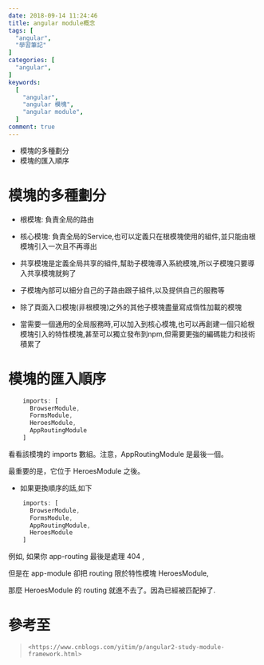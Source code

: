 ```yaml
---
date: 2018-09-14 11:24:46
title: angular module概念
tags: [
  "angular",
  "學習筆記"
]
categories: [
  "angular",
]
keywords:
  [
    "angular",
    "angular 模塊",
    "angular module",
  ]
comment: true
---
```


- 模塊的多種劃分
- 模塊的匯入順序
<!--more-->

# 模塊的多種劃分

- 根模塊: 負責全局的路由

- 核心模塊: 負責全局的Service,也可以定義只在根模塊使用的組件,並只能由根模塊引入一次且不再導出

- 共享模塊是定義全局共享的組件,幫助子模塊導入系統模塊,所以子模塊只要導入共享模塊就夠了

- 子模塊內部可以細分自己的子路由跟子組件,以及提供自己的服務等

- 除了頁面入口模塊(非根模塊)之外的其他子模塊盡量寫成惰性加載的模塊

- 當需要一個通用的全局服務時,可以加入到核心模塊,也可以再創建一個只給根模塊引入的特性模塊,甚至可以獨立發布到npm,但需要更強的編碼能力和技術積累了


# 模塊的匯入順序

```js
    imports: [
      BrowserModule,
      FormsModule,
      HeroesModule,
      AppRoutingModule
    ]
```

看看該模塊的 imports 數組。注意，AppRoutingModule 是最後一個。

最重要的是，它位于 HeroesModule 之後。


- 如果更換順序的話,如下

```js
    imports: [
      BrowserModule,
      FormsModule,
      AppRoutingModule,
      HeroesModule
    ]
```

例如, 如果你 app-routing 最後是處理 404 ,

但是在 app-module 卻把 routing 限於特性模塊 HeroesModule,

那麼 HeroesModule 的 routing 就進不去了。因為已經被匹配掉了.

# 參考至

>`<https://www.cnblogs.com/yitim/p/angular2-study-module-framework.html>`



